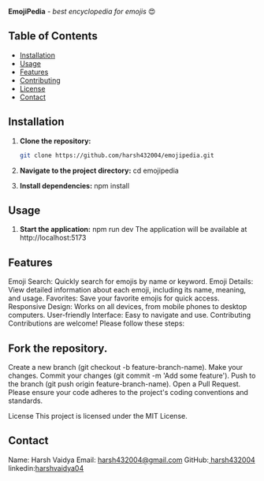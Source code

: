 **EmojiPedia** - *best encyclopedia for emojis* 😍
## Table of Contents

- [Installation](#installation)
- [Usage](#usage)
- [Features](#features)
- [Contributing](#contributing)
- [License](#license)
- [Contact](#contact)

## Installation

1. **Clone the repository:**

   ```sh
   git clone https://github.com/harsh432004/emojipedia.git

2. **Navigate to the project directory:**
cd emojipedia

3. **Install dependencies:**
npm install

## Usage
1. **Start the application:**
npm run dev
The application will be available at http://localhost:5173

## Features
Emoji Search: Quickly search for emojis by name or keyword.
Emoji Details: View detailed information about each emoji, including its name, meaning, and usage.
Favorites: Save your favorite emojis for quick access.
Responsive Design: Works on all devices, from mobile phones to desktop computers.
User-friendly Interface: Easy to navigate and use.
Contributing
Contributions are welcome! Please follow these steps:

## Fork the repository.
Create a new branch (git checkout -b feature-branch-name).
Make your changes.
Commit your changes (git commit -m 'Add some feature').
Push to the branch (git push origin feature-branch-name).
Open a Pull Request.
Please ensure your code adheres to the project's coding conventions and standards.

License
This project is licensed under the MIT License. 

## Contact
 Name: Harsh Vaidya
Email: harsh432004@gmail.com
GitHub:[ harsh432004](https://github.com/harsh432004)
linkedin:[harshvaidya04](https://www.linkedin.com/in/harshvaidya04/)
